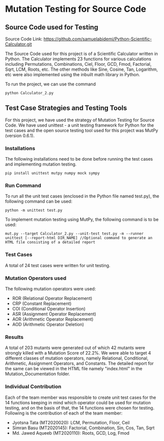 # Mutation Testing for Source Code

## Source Code used for Testing

Source Code Link: https://github.com/samuelabidemi/Python-Scientific-Calculator.git

The Source Code used for this project is of a Scientific Calculator written in Python. The Calculator implements 23 functions for various calculations including Permutations, Combinations, Ciel, Floor, GCD, Fmod, Factorial, Sqrt, LCM, Roots, etc. The other methods like Sine, Cosine, Tan, Logarithm, etc were also implemented using the inbuilt math library in Python.

To run the project, we can use the command 
```
python Calculator_2.py
```
## Test Case Strategies and Testing Tools

For this project, we have used the strategy of Mutation Testing for Source Code. We have used unittest - a unit testing framework for Python for the test cases and the open source testing tool used for this project was MutPy (version 0.6.1).

### Installations
The following installations need to be done before running the test cases and implementing mutation testing.

```
pip install unittest mutpy numpy mock sympy
```

### Run Command

To run all the unit test cases (enclosed in the Python file named test.py), the following command can be used:

```
python -m unittest test.py
```

To implement mutation testing using MutPy, the following command is to be used:

```
mut.py --target Calculator_2.py --unit-test test.py -m --runner unittest [--report-html DIR_NAME] //Optional command to generate an HTML file consisting of a detailed report
```

### Test Cases
A total of 24 test cases were written for unit testing.

### Mutation Operators used

The following mutation operators were used:

- ROR (Relational Operator Replacement)
- CRP (Constant Replacement)
- COI (Conditional Operator Insertion)
- ASR (Assignment Operator Replacement)
- AOR (Arithmetic Operator Replacement)
- AOD (Arithmetic Operator Deletion)

### Results
A total of 203 mutants were generated out of which 42 mutants were strongly killed with a Mutation Score of 22.2%. We were able to target 4 different classes of mutation operators, namely Relational, Conditional, Arithmetic, Assignment Operators, and Constants. The detailed report for the same can be viewed in the HTML file namely "index.html" in the Mutation_Documentation folder.

### Individual Contribution
Each of the team member was responsible to create unit test cases for the 14 functions keeping in mind which operator could be used for mutation testing, and on the basis of that, the 14 functions were chosen for testing. Following is the contribution of each of the team member:
- Jyotsna Tata (MT2020020): LCM, Permutation, Floor, Ceil
- Simran Basu (MT2020145): Factorial, Combination, Sin, Cos, Tan, Sqrt
- Md. Jawed Aqueeb (MT2020110): Roots, GCD, Log, Fmod
